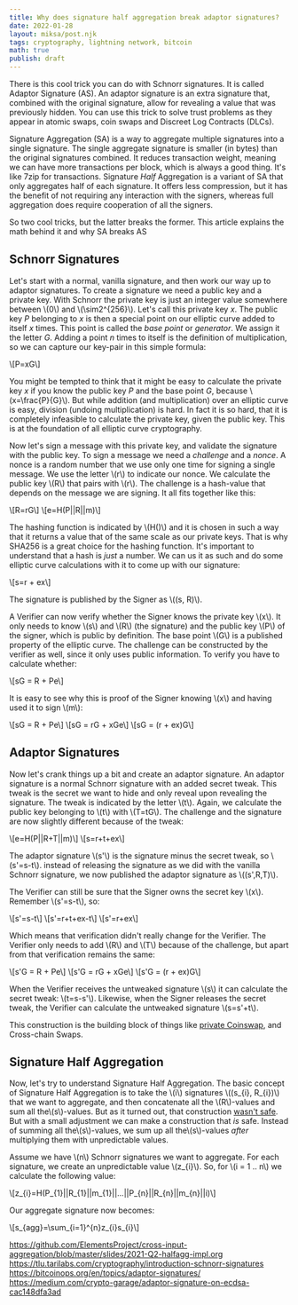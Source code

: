 ```yaml
---
title: Why does signature half aggregation break adaptor signatures?
date: 2022-01-28
layout: miksa/post.njk
tags: cryptography, lightning network, bitcoin
math: true
publish: draft
---
```


There is this cool trick you can do with Schnorr signatures. It is called Adaptor Signature (AS). An adaptor signature is an extra signature that, combined with the original signature, allow for revealing a value that was previously hidden. You can use this trick to solve trust problems as they appear in atomic swaps, coin swaps and Discreet Log Contracts (DLCs).

Signature Aggregation (SA) is a way to aggregate multiple signatures into a single signature. The single aggregate signature is smaller (in bytes) than the original signatures combined. It reduces transaction weight, meaning we can have more transactions per block, which is always a good thing. It's like 7zip for transactions. Signature *Half* Aggregation is a variant of SA that only aggregates half of each signature. It offers less compression, but it has the benefit of not requiring any interaction with the signers, whereas full aggregation does require cooperation of all the signers. 

So two cool tricks, but the latter breaks the former. This article explains the math behind it and why SA breaks AS
<!-- more -->

## Schnorr Signatures

Let's start with a normal, vanilla signature, and then work our way up to adaptor signatures. To create a signature we need a public key and a private key. With Schnorr the private key is just an integer value somewhere between \\(0\\) and \\(\sim2^{256}\\). Let's call this private key *x*. The public key *P* belonging to *x* is then a special point on our elliptic curve added to itself *x* times. This point is called the *base point* or *generator*. We assign it the letter *G*. Adding a point *n* times to itself is the definition of multiplication, so we can capture our key-pair in this simple formula:

\\[P=xG\\]

You might be tempted to think that it might be easy to calculate the private key *x* if you know the public key *P* and the base point *G*, because \\(x=\frac{P}{G}\\). But while addition (and multiplication) over an elliptic curve is easy, division (undoing multiplication) is hard. In fact it is so hard, that it is completely infeasible to calculate the private key, given the public key. This is at the foundation of all elliptic curve cryptography.

Now let's sign a message with this private key, and validate the signature with the public key. To sign a message we need a *challenge* and a *nonce*. A nonce is a random number that we use only one time for signing a single message. We use the letter \\(r\\) to indicate our nonce. We calculate the public key \\(R\\) that pairs with \\(r\\). The challenge is a hash-value that depends on the message we are signing. It all fits together like this:

\\[R=rG\\]
\\[e=H(P||R||m)\\]

The hashing function is indicated by \\(H()\\) and it is chosen in such a way that it returns a value that of the same scale as our private keys. That is why SHA256 is a great choice for the hashing function. It's important to understand that a hash is *just* a number. We can us it as such and do some elliptic curve calculations with it to come up with our signature:

\\[s=r + ex\\]

The signature is published by the Signer as \\((s, R)\\). 

A Verifier can now verify whether the Signer knows the private key \\(x\\). It only needs to know \\(s\\) and \\(R\\) (the signature) and the public key \\(P\\) of the signer, which is public by definition. The base point \\(G\\) is a published property of the elliptic curve. The challenge can be constructed by the verifier as well, since it only uses public information. To verify you have to calculate whether:

\\[sG = R + Pe\\]

It is easy to see why this is proof of the Signer knowing \\(x\\) and having used it to sign \\(m\\):

\\[sG = R + Pe\\]
\\[sG = rG + xGe\\]
\\[sG = (r + ex)G\\]

## Adaptor Signatures

Now let's crank things up a bit and create an adaptor signature. An adaptor signature is a normal Schnorr signature with an added secret tweak. This tweak is the secret we want to hide and only reveal upon revealing the signature. The tweak is indicated by the letter \\(t\\). Again, we calculate the public key belonging to \\(t\\) with \\(T=tG\\). The challenge and the signature are now slightly different because of the tweak:

\\[e=H(P||R+T||m)\\]
\\[s=r+t+ex\\]

The adaptor signature \\(s'\\) is the signature minus the secret tweak, so \\(s'=s-t\\). instead of releasing the signature as we did with the vanilla Schnorr signature, we now published the adaptor signature as \\((s',R,T)\\).

The Verifier can still be sure that the Signer owns the secret key \\(x\\). Remember \\(s'=s-t\\), so:

\\[s'=s-t\\]
\\[s'=r+t+ex-t\\]
\\[s'=r+ex\\]

Which means that verification didn't really change for the Verifier. The Verifier only needs to add \\(R\\) and \\(T\\) because of the challenge, but apart from that verification remains the same:

\\[s'G = R + Pe\\]
\\[s'G = rG + xGe\\]
\\[s'G = (r + ex)G\\]

When the Verifier receives the untweaked signature \\(s\\) it can calculate the secret tweak: \\(t=s-s'\\). Likewise, when the Signer releases the secret tweak, the Verifier can calculate the untweaked signature \\(s=s'+t\\).

This construction is the building block of things like [private Coinswap](https://reyify.com/blog/flipping-the-scriptless-script-on-schnorr), and Cross-chain Swaps.

## Signature Half Aggregation

Now, let's try to understand Signature Half Aggregation. The basic concept of Signature Half Aggregation is to take the \\(i\\) signatures \\((s_{i}, R_{i})\\) that we want to aggregate, and then concatenate all the \\(R\\)-values and sum all the\\(s\\)-values. But as it turned out, that construction [wasn't safe](https://lists.linuxfoundation.org/pipermail/bitcoin-dev/2017-May/014306.html). But with a small adjustment we can make a construction that *is* safe. Instead of summing all the\\(s\\)-values, we sum up all the\\(s\\)-values *after* multiplying them with unpredictable values.

Assume we have \\(n\\) Schnorr signatures we want to aggregate. For each signature, we create an unpredictable value \\(z_{i}\\). So, for \\(i = 1 .. n\\) we calculate the following value:

\\[z_{i}=H(P_{1}||R_{1}||m_{1}||...||P_{n}||R_{n}||m_{n}||i)\\]

Our aggregate signature now becomes:

\\[s_{agg}=\sum_{i=1}^{n}z_{i}s_{i}\\]

https://github.com/ElementsProject/cross-input-aggregation/blob/master/slides/2021-Q2-halfagg-impl.org
https://tlu.tarilabs.com/cryptography/introduction-schnorr-signatures
https://bitcoinops.org/en/topics/adaptor-signatures/
https://medium.com/crypto-garage/adaptor-signature-on-ecdsa-cac148dfa3ad

